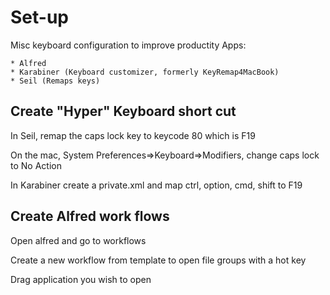 # Set-up
Misc keyboard configuration to improve productity
Apps:

    * Alfred
    * Karabiner (Keyboard customizer, formerly KeyRemap4MacBook)
    * Seil (Remaps keys)

## Create "Hyper" Keyboard short cut
In Seil, remap the caps lock key to keycode 80 which is F19

On the mac, System Preferences=>Keyboard=>Modifiers, change caps lock to No Action

In Karabiner create a private.xml and map ctrl, option, cmd, shift to F19

## Create Alfred work flows
Open alfred and go to workflows

Create a new workflow from template to open file groups with a hot key

Drag application you wish to open